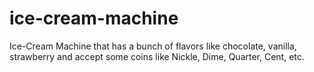 # ice-cream-machine

Ice-Cream Machine that has a bunch of flavors like chocolate, vanilla, strawberry and accept some coins like Nickle, Dime, Quarter, Cent, etc.
